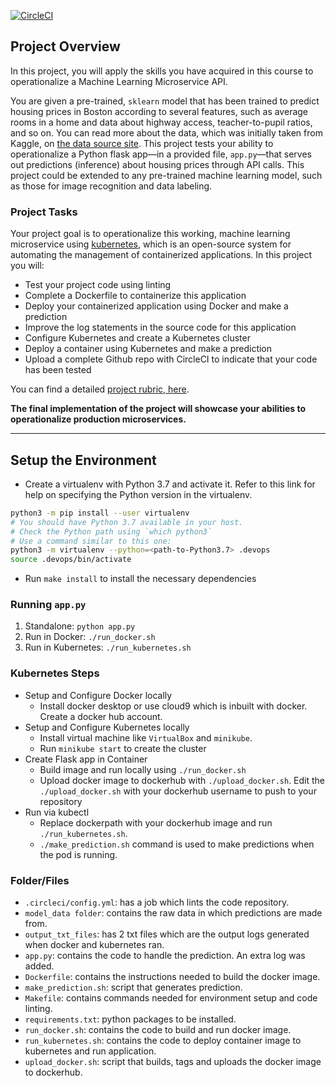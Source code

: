 [![CircleCI](https://dl.circleci.com/status-badge/img/gh/MoyinoluwaA/project-ml-microservice-kubernetes/tree/master.svg?style=svg)](https://dl.circleci.com/status-badge/redirect/gh/MoyinoluwaA/project-ml-microservice-kubernetes/tree/master)

## Project Overview

In this project, you will apply the skills you have acquired in this course to operationalize a Machine Learning Microservice API. 

You are given a pre-trained, `sklearn` model that has been trained to predict housing prices in Boston according to several features, such as average rooms in a home and data about highway access, teacher-to-pupil ratios, and so on. You can read more about the data, which was initially taken from Kaggle, on [the data source site](https://www.kaggle.com/c/boston-housing). This project tests your ability to operationalize a Python flask app—in a provided file, `app.py`—that serves out predictions (inference) about housing prices through API calls. This project could be extended to any pre-trained machine learning model, such as those for image recognition and data labeling.

### Project Tasks

Your project goal is to operationalize this working, machine learning microservice using [kubernetes](https://kubernetes.io/), which is an open-source system for automating the management of containerized applications. In this project you will:
* Test your project code using linting
* Complete a Dockerfile to containerize this application
* Deploy your containerized application using Docker and make a prediction
* Improve the log statements in the source code for this application
* Configure Kubernetes and create a Kubernetes cluster
* Deploy a container using Kubernetes and make a prediction
* Upload a complete Github repo with CircleCI to indicate that your code has been tested

You can find a detailed [project rubric, here](https://review.udacity.com/#!/rubrics/2576/view).

**The final implementation of the project will showcase your abilities to operationalize production microservices.**

---

## Setup the Environment

* Create a virtualenv with Python 3.7 and activate it. Refer to this link for help on specifying the Python version in the virtualenv. 
```bash
python3 -m pip install --user virtualenv
# You should have Python 3.7 available in your host. 
# Check the Python path using `which python3`
# Use a command similar to this one:
python3 -m virtualenv --python=<path-to-Python3.7> .devops
source .devops/bin/activate
```
* Run `make install` to install the necessary dependencies

### Running `app.py`

1. Standalone:  `python app.py`
2. Run in Docker:  `./run_docker.sh`
3. Run in Kubernetes:  `./run_kubernetes.sh`

### Kubernetes Steps

* Setup and Configure Docker locally
    - Install docker desktop or use cloud9 which is inbuilt with docker. Create a docker hub account.
* Setup and Configure Kubernetes locally
    - Install virtual machine like `VirtualBox` and `minikube`.
    - Run `minikube start` to create the cluster
* Create Flask app in Container
    - Build image and run locally using `./run_docker.sh`
    - Upload docker image to dockerhub with `./upload_docker.sh`. Edit the `./upload_docker.sh` with your dockerhub username to push to your repository
* Run via kubectl
    - Replace dockerpath with your dockerhub image and run `./run_kubernetes.sh`.
    - `./make_prediction.sh` command is used to make predictions when the pod is running.

### Folder/Files
* `.circleci/config.yml`: has a job which lints the code repository.
* `model_data folder`: contains the raw data in which predictions are made from.
* `output_txt_files`: has 2 txt files which are the output logs generated when docker and kubernetes ran.
* `app.py`: contains the code to handle the prediction. An extra log was added.
* `Dockerfile`: contains the instructions needed to build the docker image.
* `make_prediction.sh`: script that generates prediction.
* `Makefile`: contains commands needed for environment setup and code linting.
* `requirements.txt`: python packages to be installed.
* `run_docker.sh`: contains the code to build and run docker image.
* `run_kubernetes.sh`: contains the code to deploy container image to kubernetes and run application.
* `upload_docker.sh`: script that builds, tags and uploads the docker image to dockerhub.

